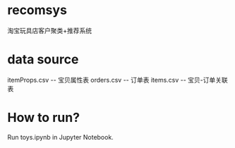 # recomsys
淘宝玩具店客户聚类+推荐系统


# data source
itemProps.csv -- 宝贝属性表
orders.csv -- 订单表
items.csv -- 宝贝-订单关联表

# How to run?
Run toys.ipynb in Jupyter Notebook.
